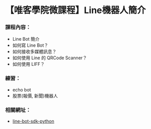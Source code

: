 # 【唯客學院微課程】Line機器人簡介

### 課程內容：

* Line Bot 簡介
* 如何寫 Line Bot？
* 如何接收多媒體訊息？
* 如何使用 Line 的 QRCode Scanner？
* 如何使用 LIFF？

### 練習：

* echo bot
* 股票(報價, 新聞)機器人

### 相關網址：

* [line-bot-sdk-python](https://github.com/line/line-bot-sdk-python)